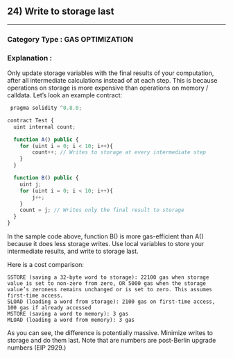 ## 24) Write to storage last


---

### **Category Type** : GAS OPTIMIZATION


### **Explanation** : 

 Only update storage variables with the final results of your computation, after all intermediate calculations instead of at each step.
 This is because operations on storage is more expensive than operations on memory / calldata.
 Let’s look an example contract:


```javascript
 pragma solidity ^0.8.0;

contract Test {
  uint internal count;

  function A() public {
  	for (uint i = 0; i < 10; i++){
      	count++; // Writes to storage at every intermediate step
  	}
  }

  function B() public {
  	uint j;
  	for (uint i = 0; i < 10; i++){
      	j++;
  	}
  	count = j; // Writes only the final result to storage
  }
}


```
In the sample code above, function B() is more gas-efficient than A() because it does less storage writes. Use local variables to store your intermediate results, and write to storage last.

Here is a cost comparison:

	SSTORE (saving a 32-byte word to storage): 22100 gas when storage value is set to non-zero from zero, OR 5000 gas when the storage value’s zeroness remains unchanged or is set to zero. This assumes first-time access.
	SLOAD (loading a word from storage): 2100 gas on first-time access, 100 gas if already accessed
	MSTORE (saving a word to memory): 3 gas
	MLOAD (loading a word from memory): 3 gas

As you can see, the difference is potentially massive. Minimize writes to storage and do them last. Note that are numbers are post-Berlin upgrade numbers (EIP 2929.)





